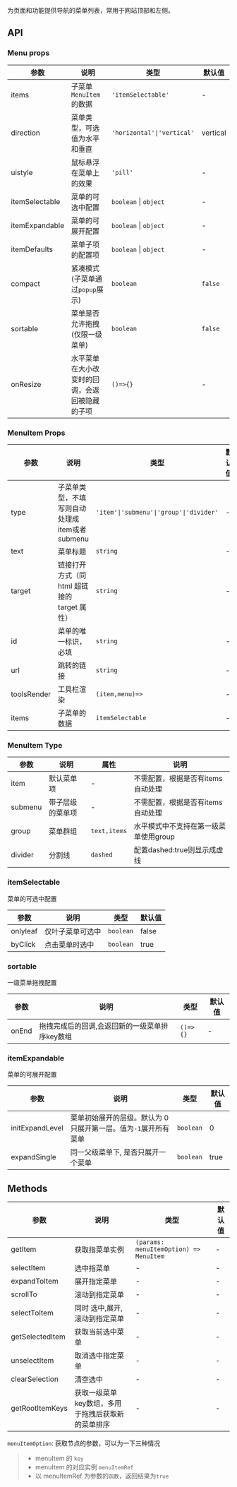 为页面和功能提供导航的菜单列表，常用于网站顶部和左侧。

## API

### Menu props

| 参数           | 说明                            | 类型                       | 默认值   |
| -------------- | ------------------------------- | -------------------------- | -------- |
| items          | 子菜单`MenuItem`的数据          | `'itemSelectable'`         | -        |
| direction      | 菜单类型，可选值为水平和垂直    | `'horizontal'\|'vertical'` | vertical |
| uistyle        | 鼠标悬浮在菜单上的效果          | `'pill'`                   | -        |
| itemSelectable | 菜单的可选中配置                | `boolean` \| `object`      | -        |
| itemExpandable | 菜单的可展开配置                | `boolean` \| `object`      | -        |
| itemDefaults   | 菜单子项的配置项                | `boolean` \| `object`      | -        |
| compact        | 紧凑模式(子菜单通过`popup`展示) | `boolean`                  | `false`  |
| sortable        | 菜单是否允许拖拽(仅限一级菜单) | `boolean`                  | `false`  |
| onResize        | 水平菜单在大小改变时的回调，会返回被隐藏的子项 | `()=>{}`                  | -  |

### MenuItem Props

| 参数        | 说明                                         | 类型             | 默认值 |
| ----------- | -------------------------------------------- | ---------------- | ----------- |
| type       | 子菜单类型，不填写则自动处理成item或者submenu                                 | `'item'\|'submenu'\|'group'\|'divider'` | -      |
| text        | 菜单标题                                     | `string`         | -      |
| target      | 链接打开方式（同 html 超链接的 target 属性） | `string`         | -      |
| id          | 菜单的唯一标识，必填                         | `string`         | -      |
| url         | 跳转的链接                                   | `string`         | -      |
| toolsRender | 工具栏渲染                                   | `(item,menu)=>`  | -      |
| items       | 子菜单的数据                                 | `itemSelectable` | -      |



### MenuItem Type


| 参数     | 说明             | 属性      | 说明 |
| -------- | ---------------- | --------- | ------------- |
| item | 默认菜单项 | - | 不需配置，根据是否有items自动处理 | 
| submenu  | 带子层级的菜单项   | - | 不需配置，根据是否有items自动处理 | 
| group | 菜单群组 | `text,items` | 水平模式中不支持在第一级菜单使用group | 
| divider  | 分割线   | `dashed` | 配置dashed:true则显示成虚线 | 

### itemSelectable

菜单的可选中配置

| 参数     | 说明             | 类型      | 默认值 |
| -------- | ---------------- | --------- | ------ |
| onlyleaf | 仅叶子菜单可选中 | `boolean` | false  |
| byClick  | 点击菜单时选中   | `boolean` | true   |

### sortable

一级菜单拖拽配置

| 参数     | 说明             | 类型      | 默认值 |
| -------- | ---------------- | --------- | ------ |
| onEnd | 拖拽完成后的回调,会返回新的一级菜单排序key数组 | `()=>{}` | -  |

### itemExpandable

菜单的可展开配置

| 参数 | 说明 | 类型 | 默认值 |
| --- | --- | --- | --- |
| initExpandLevel | 菜单初始展开的层级。默认为 0 只展开第一层。值为`-1`展开所有菜单 | `boolean` | 0 |
| expandSingle | 同一父级菜单下, 是否只展开一个菜单 | `boolean` | true |

## Methods

| 参数 | 说明 | 类型 | 默认值 |
| --- | --- | --- | --- |
| getItem | 获取指菜单实例 | `(params: menuItemOption) => MenuItem` | - |
| selectItem | 选中指菜单 | - | - |
| expandToItem | 展开指定菜单 | - | - |
| scrollTo | 滚动到指定菜单 | - | - |
| selectToItem | 同时 选中,展开,滚动到指定菜单 | - | - |
| getSelectedItem | 获取当前选中菜单 | - | - |
| unselectItem | 取消选中指定菜单 | - | - |
| clearSelection | 清空选中 | - | - |
| getRootItemKeys | 获取一级菜单key数组，多用于拖拽后获取新的菜单排序 | - | - |

`menuItemOption`: 获取节点的参数，可以为一下三种情况

> - menuItem 的 `key`
> - menuItem 的对应实例 `menuItemRef`
> - 以 menuItemRef 为参数的`函数`，返回结果为`true`
